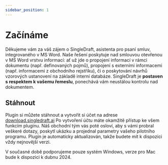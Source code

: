 ```yaml
---
sidebar_position: 1
---
```

# Začínáme

Děkujeme vám za váš zájem o SingleDraft, asistenta pro psaní smluv, integrovaného v MS
Word. Naše řešení poskytuje nad smlouvou otevřenou v MS Word vrstvu informací: ať už
jde o propojení informací v rámci dokumentu (např. definovaných pojmů), propojení s
externími informacemi (např. informacemi z obchodního rejstříku), či o
 poskytování návrhů vzorových ustanovení na základě interní databáze.
  SingleDraft je **postaven s respektem k vašemu řemeslu**,
   ponechává vám neustálou kontrolu nad dokumentem.

## Stáhnout

Plugin si můžete stáhnout a vytvořit si účet na adrese
[download.singledraft.ai](http://download.singledraft.ai/) Po vytvoření účtu máte
 okamžitě přístup ke všem funkcím pluginu. Náš obchodní tým vás poté osloví, aby
  s vámi probral veškeré dotazy, poskytl ukázku a projednal parametry vašeho
   pilotního programu. Plugin je automaticky aktualizován, takže budete mít k
    dispozici vždy nejnovější verzi.

V současné době podporujeme pouze systém Windows, verze pro Mac bude k dispozici
 k dubnu 2024.
